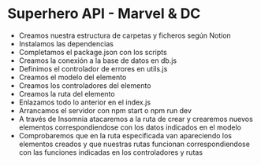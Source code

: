 # Superhero API - Marvel & DC

- Creamos nuestra estructura de carpetas y ficheros según Notion
- Instalamos las dependencias
- Completamos el package.json con los scripts
- Creamos la conexión a la base de datos en db.js
- Definimos el controlador de errores en utils.js
- Creamos el modelo del elemento
- Creamos los controladores del elemento
- Creamos la ruta del elemento
- Enlazamos todo lo anterior en el index.js
- Arrancamos el servidor con npm start o npm run dev
- A través de Insomnia atacaremos a la ruta de crear y crearemos nuevos elementos correspondiendose con los datos indicados en el modelo
- Comprobaremos que en la ruta especificada van apareciendo los elementos creados y que nuestras rutas funcionan correspondiendose con las funciones indicadas en los controladores y rutas